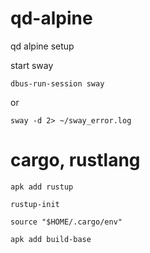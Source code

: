 # qd-alpine
qd alpine setup

start sway
```
dbus-run-session sway
```
or
```
sway -d 2> ~/sway_error.log
```


# cargo, rustlang
```
apk add rustup
```
```
rustup-init
```
```
source "$HOME/.cargo/env"
```
```
apk add build-base
```
